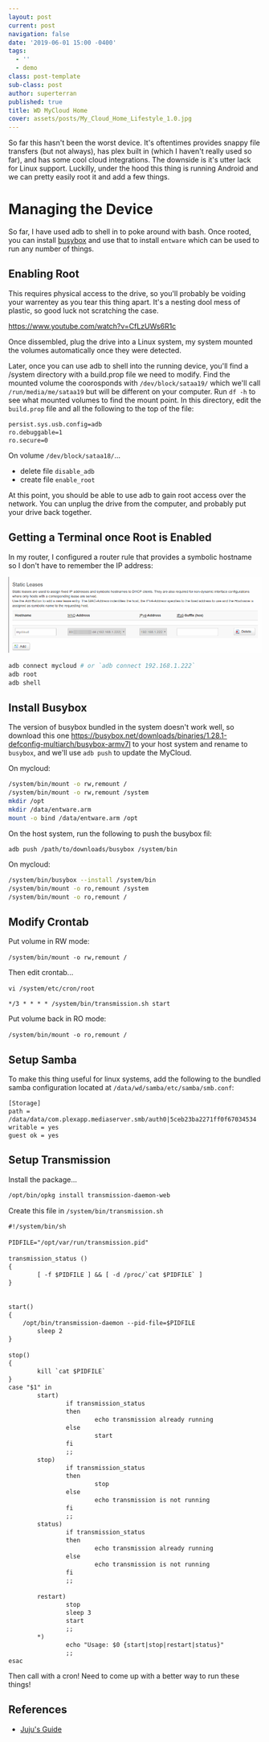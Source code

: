 ```yaml
---
layout: post
current: post
navigation: false
date: '2019-06-01 15:00 -0400'
tags:
  - ''
  - demo
class: post-template
sub-class: post
author: superterran
published: true
title: WD MyCloud Home
cover: assets/posts/My_Cloud_Home_Lifestyle_1.0.jpg
---
```

So far this hasn't been the worst device. It's oftentimes provides snappy file transfers (but not always), has plex built in (which I haven't really used so far), and has some cool cloud integrations. The downside is it's utter lack for Linux support. Luckilly, under the hood this thing is running Android and we can pretty easily root it and add a few things.


# Managing the Device

So far, I have used adb to shell in to poke around with bash. Once rooted, you can install [busybox](https://busybox.net/) and use that to install `entware` which can be used to run any number of things. 

## Enabling Root

This requires physical access to the drive, so you'll probably be voiding your warrentey as you tear this thing apart. It's a nesting dool mess of plastic, so good luck not scratching the case.

https://www.youtube.com/watch?v=CfLzUWs6R1c

Once dissembled, plug the drive into a Linux system, my system mounted the volumes automatically once they were detected.

Later, once you can use adb to shell into the running device, you'll find a /system directory with a build.prop file we need to modify. Find the mounted volume the coorosponds with `/dev/block/sataa19/` which we'll call `/run/media/me/sataa19` but will be different on your computer. Run `df -h` to see what mounted volumes to find the mount point. In this directory, edit the `build.prop` file and all the following to the top of the file:

```
persist.sys.usb.config=adb
ro.debuggable=1
ro.secure=0
```

On volume `/dev/block/sataa18/`...
* delete file  `disable_adb`
* create file `enable_root` 

At this point, you should be able to use adb to gain root access over the network. You can unplug the drive from the computer, and probably put your drive back together. 

## Getting a Terminal once Root is Enabled

In my router, I configured a router rule that provides a symbolic hostname so I don't have to remember the IP address:

![d2wZQeiIDU.png](/assets/posts/d2wZQeiIDU.png)

```sh
adb connect mycloud # or `adb connect 192.168.1.222`
adb root 
adb shell

```

## Install Busybox

The version of busybox bundled in the system doesn't work well, so download this one https://busybox.net/downloads/binaries/1.28.1-defconfig-multiarch/busybox-armv7l to your host system and rename to `busybox`, and we'll use `adb push` to update the MyCloud.

On mycloud:

```sh
/system/bin/mount -o rw,remount /
/system/bin/mount -o rw,remount /system
mkdir /opt
mkdir /data/entware.arm
mount -o bind /data/entware.arm /opt
```

On the host system, run the following to push the busybox fil: 
```
adb push /path/to/downloads/busybox /system/bin
```

On mycloud:

```sh
/system/bin/busybox --install /system/bin
/system/bin/mount -o ro,remount /system
/system/bin/mount -o ro,remount /
```

## Modify Crontab

Put volume in RW mode:

`/system/bin/mount -o rw,remount /`


Then edit crontab...

`vi /system/etc/cron/root`

```
*/3 * * * * /system/bin/transmission.sh start
```
Put volume back in RO mode:

`/system/bin/mount -o ro,remount /`



## Setup Samba

To make this thing useful for linux systems, add the following to the bundled samba configuration located at `/data/wd/samba/etc/samba/smb.conf`:

```
[Storage]                                                                       
path = /data/data/com.plexapp.mediaserver.smb/auth0|5ceb23ba2271ff0f67034534                                        
writable = yes                                                                 
guest ok = yes 
```

## Setup Transmission

Install the package...

```sh
/opt/bin/opkg install transmission-daemon-web
```


Create this file in `/system/bin/transmission.sh`

```
#!/system/bin/sh

PIDFILE="/opt/var/run/transmission.pid"

transmission_status ()
{
        [ -f $PIDFILE ] && [ -d /proc/`cat $PIDFILE` ]
}


start()
{
	/opt/bin/transmission-daemon --pid-file=$PIDFILE
        sleep 2
}

stop()
{
        kill `cat $PIDFILE`
}
case "$1" in
        start)
                if transmission_status
                then
                        echo transmission already running
                else
                        start
                fi
                ;;
        stop)
                if transmission_status
                then
                        stop
                else
                        echo transmission is not running
                fi
                ;;
        status)
                if transmission_status
                then
                        echo transmission already running
                else
                        echo transmission is not running
                fi
                ;;

        restart)
                stop
                sleep 3
                start
                ;;
        *)
                echo "Usage: $0 {start|stop|restart|status}"
                ;;
esac
```

Then call with a cron! Need to come up with a better way to run these things!


## References

* [Juju's Guide](https://community.wd.com/t/install-entware-on-wd-my-cloud-home-ssh-access-nfs-server-opkg-install-packages/228591/18)
